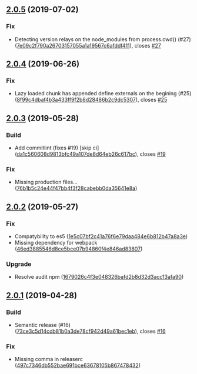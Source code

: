 ## [2.0.5](https://github.com/morriq/microservices-webpack-plugin/compare/v2.0.4...v2.0.5) (2019-07-02)


### Fix

* Detecting version relays on the node_modules from process.cwd() (#27) ([7e09c2f790a26703157055a1a19567c6afddf411](https://github.com/morriq/microservices-webpack-plugin/commit/7e09c2f790a26703157055a1a19567c6afddf411)), closes [#27](https://github.com/morriq/microservices-webpack-plugin/issues/27)

## [2.0.4](https://github.com/morriq/microservices-webpack-plugin/compare/v2.0.3...v2.0.4) (2019-06-26)


### Fix

* Lazy loaded chunk has appended define externals on the begining (#25) ([8f99c4dbaf4b3a433ff9f2b8d28486b2c9dc5307](https://github.com/morriq/microservices-webpack-plugin/commit/8f99c4dbaf4b3a433ff9f2b8d28486b2c9dc5307)), closes [#25](https://github.com/morriq/microservices-webpack-plugin/issues/25)

## [2.0.3](https://github.com/morriq/microservices-webpack-plugin/compare/v2.0.2...v2.0.3) (2019-05-28)


### Build

* Add commitlint (fixes #19) [skip ci] ([da1c560608d9813bfc49a107de8d64eb26c617bc](https://github.com/morriq/microservices-webpack-plugin/commit/da1c560608d9813bfc49a107de8d64eb26c617bc)), closes [#19](https://github.com/morriq/microservices-webpack-plugin/issues/19)

### Fix

* Missing production files... ([76b1b5c24e44f47bb4f3f28cabebb0da35641e8a](https://github.com/morriq/microservices-webpack-plugin/commit/76b1b5c24e44f47bb4f3f28cabebb0da35641e8a))

## [2.0.2](https://github.com/morriq/microservices-webpack-plugin/compare/v2.0.1...v2.0.2) (2019-05-27)


### Fix

* Compatybility to es5 ([1e5c07bf2c41a76f6e79daa484e6b812b47a8a3e](https://github.com/morriq/microservices-webpack-plugin/commit/1e5c07bf2c41a76f6e79daa484e6b812b47a8a3e))
* Missing dependency for webpack ([46ed3885546d8ce5bce07b94860f4e846ad83807](https://github.com/morriq/microservices-webpack-plugin/commit/46ed3885546d8ce5bce07b94860f4e846ad83807))

### Upgrade

* Resolve audit npm ([1679026c4f3e048326bafd2b8d32d3acc13afa90](https://github.com/morriq/microservices-webpack-plugin/commit/1679026c4f3e048326bafd2b8d32d3acc13afa90))

## [2.0.1](https://github.com/morriq/microservices-webpack-plugin/compare/v2.0.0...v2.0.1) (2019-04-28)


### Build

* Semantic release (#16) ([73ce3c5d14cdb81b0a3de78cf942d49a61bec1eb](https://github.com/morriq/microservices-webpack-plugin/commit/73ce3c5d14cdb81b0a3de78cf942d49a61bec1eb)), closes [#16](https://github.com/morriq/microservices-webpack-plugin/issues/16)

### Fix

* Missing comma in releaserc ([497c7346db552bae691bce63678105b867478432](https://github.com/morriq/microservices-webpack-plugin/commit/497c7346db552bae691bce63678105b867478432))
